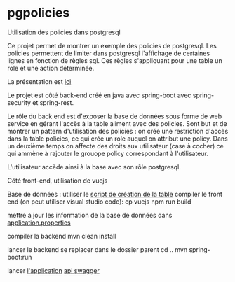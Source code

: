 # pgpolicies
Utilisation des policies dans postgresql

Ce projet permet de montrer un exemple des policies de postgresql.
Les policies permettent de limiter dans postgresql l'affichage de certaines lignes en fonction de règles sql.
Ces règles s'appliquant pour une table un role et une action déterminée.

La présentation est [ici](https://github.com/ptcherniati/pgpolicies/blob/master/doc/droits%20postgresql.odp)

Le projet est côté back-end créé en java avec spring-boot avec spring-security et spring-rest.

Le rôle du back end est d'exposer la base de données sous forme de web service en gérant l'accès à la table aliment avec des policies. Sont but et de montrer un pattern d'utilisation des policies : on crée une restriction d'accès dans la table policies, ce qui crée un role auquel on attribut une policy. Dans un deuxième temps on affecte des droits aux utilisateur (case à cocher) ce qui ammène à rajouter le grouope policy correspondant à l'utilisateur.

L'utilisateur accède ainsi à la base avec son rôle postgresql.



Côté front-end, utilisation de vuejs

Base de données : utiliser le [script de création de la table](https://github.com/ptcherniati/pgpolicies/blob/master/src/main/resources/data.sql)
compiler le front end (on peut utiliser visual studio code):
cp vuejs
npm run build

mettre à jour les information de la base de données dans [application.properties](https://github.com/ptcherniati/pgpolicies/blob/master/src/main/resources/application.properties)

compiler la backend 
mvn clean install

lancer le backend
se replacer dans le dossier parent 
cd ..
mvn spring-boot:run

lancer [l'application](http://localhost:9090/static/index.html)
[api swagger](http://localhost:9090/swagger-ui.html)




